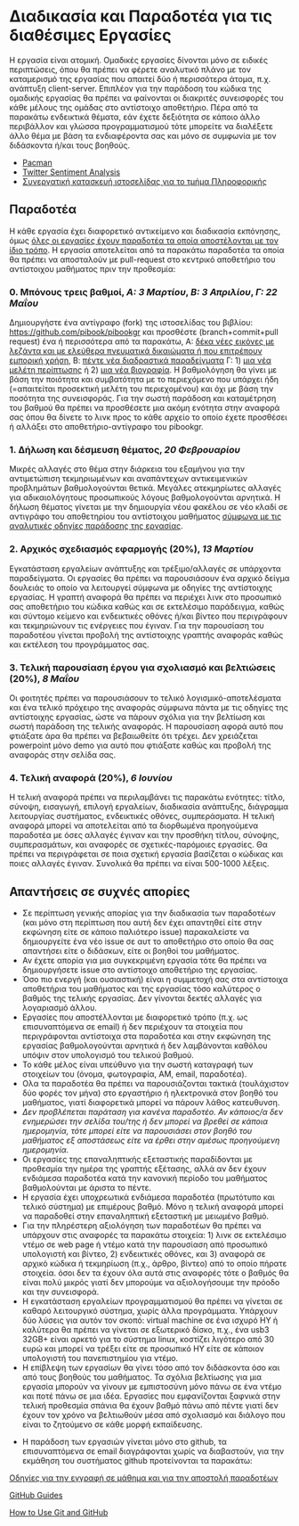 # Διαδικασία και Παραδοτέα για τις διαθέσιμες Εργασίες

Η εργασία είναι ατομική. Ομαδικές εργασίες δίνονται μόνο σε ειδικές περιπτώσεις, όπου θα πρέπει να φέρετε αναλυτικό πλάνο με τον καταμερισμό της εργασίας που απαιτεί δύο ή περισσότερα άτομα, π.χ. ανάπτυξη client-server. Επιπλέον για την παράδοση του κώδικα της ομαδικής εργασίας θα πρέπει να φαίνονται οι διακριτές συνεισφορές του κάθε μέλους της ομάδας στο αντίστοιχο αποθετήριο. Πέρα από τα παρακάτω ενδεικτικά θέματα, εάν έχετε δεξιότητα σε κάποιο άλλο περιβάλλον και γλώσσα προγραμματισμού τότε μπορείτε να διαλέξετε άλλο θέμα με βάση τα ενδιαφέροντα σας και μόνο σε συμφωνία με τον διδάσκοντα ή/και τους βοηθούς. 

* [Pacman](pacman/)
* [Twitter Sentiment Analysis](tweetSentimentStreamGlobe/)
* [Συνεργατική κατασκευή ιστοσελίδας για το τμήμα Πληροφορικής](sitedi/)

## Παραδοτέα
Η κάθε εργασία έχει διαφορετικό αντικείμενο και διαδικασία εκπόνησης, όμως [όλες οι εργασίες έχουν παραδοτέα τα οποία αποστέλονται με τον ίδιο τρόπο](https://courses-ionio.github.io/register). Η εργασία αποτελείται από τα παρακάτω παραδοτέα τα οποία θα πρέπει να αποσταλούν με pull-request στο κεντρικό αποθετήριο του αντίστοιχου μαθήματος πριν την προθεσμία:

### 0. Μπόνους τρεις βαθμοί, *A: 3 Μαρτίου*, *Β: 3 Απριλίου*, *Γ: 22 Μαΐου*

Δημιουργήστε ένα αντίγραφο (fork) της ιστοσελίδας του βιβλίου: https://github.com/pibook/pibookgr και προσθέστε (branch+commit+pull request) ένα ή περισσότερα από τα παρακάτω, A: [δέκα νέες εικόνες με λεζάντα και με ελεύθερα πνευματικά δικαιώματα ή που επιτρέπουν εμπορική χρήση](https://github.com/pibook/pibookgr/tree/gh-pages/_gallery), Β: [πέντε νέα διαδραστικά παραδείγματα](https://github.com/pibook/pibookgr/tree/gh-pages/_remix) Γ: 1) [μια νέα μελέτη περίπτωσης](https://github.com/pibook/pibookgr/tree/gh-pages/_case-study) ή 2) [μια νέα βιογραφία](https://github.com/pibook/pibookgr/tree/gh-pages/_biography). Η βαθμολόγηση θα γίνει με βάση την ποιότητα και συμβατότητα με το περιεχόμενο που υπάρχει ήδη (=απαιτείται προσεκτική μελέτη του περιεχομένου) και όχι με βάση την ποσότητα της συνεισφοράς. Για την σωστή παράδοση και καταμέτρηση του βαθμού θα πρέπει να προσθέσετε μια ακόμη ενότητα στην αναφορά σας όπου θα δίνετε τo λινκ προς το κάθε αρχείο το οποίο έχετε προσθέσει ή αλλάξει στο αποθετήριο-αντίγραφο του pibookgr.

### 1. Δήλωση και δέσμευση θέματος, *20 Φεβρουαρίου*

Μικρές αλλαγές στο θέμα στην διάρκεια του εξαμήνου για την αντιμετώπιση τεκμηριωμένων και αναπάντεχων αντικειμενικών προβλημάτων βαθμολογούνται θετικά. Μεγάλες ατεκμηρίωτες αλλαγές για αδικαιολόγητους προσωπικούς λόγους βαθμολογούνται αρνητικά. Η δήλωση θέματος γίνεται με την δημιουργία νέου φακέλου σε νέο κλαδί σε αντιγράφο του αποθετηρίου του αντίστοιχου μαθήματος [σύμφωνα με τις αναλυτικές οδηγίες παράδοσης της εργασίας](https://github.com/courses-ionio/register/blob/master/README.md).

### 2. Aρχικός σχεδιασμός εφαρμογής (20%),  *13 Μαρτίου*

Eγκατάσταση εργαλείων ανάπτυξης και τρέξιμο/αλλαγές σε υπάρχοντα παραδείγματα. Οι εργασίες θα πρέπει να παρουσιάσουν ένα αρχικό δείγμα δουλειάς το οποίο να λειτουργεί σύμφωνα με οδηγίες της αντίστοιχης εργασίας. Η γραπτή αναφορά θα πρέπει να περιέχει λινκ στο προσωπικό σας αποθετήριο του κώδικα καθώς και σε εκτελέσιμο παράδειγμα, καθώς και σύντομο κείμενο και ενδεικτικές οθόνες ή/και βίντεο που περιγράφουν και τεκμηριώνουν τις ενέργειες που έγιναν. Για την παρουσίαση του παραδοτέου γίνεται προβολή της αντίστοιχης γραπτής αναφοράς καθώς και εκτέλεση του προγράμματος σας.

### 3. Τελική παρουσίαση έργου για σχολιασμό και βελτιώσεις (20%), *8 Μαΐου*

Οι φοιτητές πρέπει να παρουσιάσουν το τελικό λογισμικό-αποτελέσματα και ένα τελικό πρόχειρο της αναφοράς σύμφωνα πάντα με τις οδηγίες της αντίστοιχης εργασίας, ώστε να πάρουν σχόλια για την βελτίωση και σωστή παράδοση της τελικής αναφοράς. Η παρουσίαση αφορά αυτό που φτιάξατε άρα θα πρέπει να βεβαιωθείτε ότι τρέχει. Δεν χρειάζεται powerpoint μόνο demo για αυτό που φτιάξατε καθώς και προβολή της αναφοράς στην σελίδα σας.

### 4. Τελική αναφορά (20%), *6 Ιουνίου*

Η τελική αναφορά πρέπει να περιλαμβάνει τις παρακάτω ενότητες: τίτλο, σύνοψη, εισαγωγή, επιλογή εργαλείων, διαδικασία ανάπτυξης, διάγραμμα λειτουργίας συστήματος, ενδεικτικές οθόνες, συμπεράσματα. Η τελική αναφορά μπορεί να αποτελείται από τα διορθωμένα προηγούμενα παραδοτέα με όσες αλλαγές έγιναν και την προσθήκη τίτλου, σύνοψης, συμπερασμάτων, και αναφορές σε σχετικές-παρόμοιες εργασίες. Θα πρέπει να περιγράφεται σε ποια σχετική εργασία βασίζεται ο κώδικας και ποιες αλλαγές έγιναν. Συνολικά θα πρέπει να είναι 500-1000 λέξεις. 


## Απαντήσεις σε συχνές απορίες
* Σε περίπτωση γενικής απορίας για την διαδικασία των παραδοτέων (και μόνο στη περίπτωση που αυτή δεν έχει απαντηθεί είτε στην εκφώνηση είτε σε κάποιο παλιότερο issue) παρακαλείστε να δημιουργείτε ένα νέο issue σε αυτ το αποθετήριο στο οποίο θα σας απαντήσει είτε ο διδάσκων, είτε οι βοηθοί του μαθήματος.
* Αν έχετε απορία για μια συγκεκριμένη εργασία τότε θα πρέπει να δημιουργήσετε issue στο αντίστοιχο αποθετήριο της εργασίας.
* Όσο πιο ενεργή (και ουσιαστική) είναι η συμμετοχή σας στα αντίστοιχα αποθετήρια του μαθήματος και της εργασίας τόσο καλύτερος ο βαθμός της τελικής εργασίας. Δεν γίνονται δεκτές αλλαγές για λογαριασμό άλλου.
* Εργασίες που αποστέλλονται με διαφορετικό τρόπο (π.χ. ως επισυναπτόμενα σε email) ή δεν περιέχουν τα στοιχεία που περιγράφονται αντίστοιχα στα παραδοτέα και στην εκφώνηση της εργασίας βαθμολογούνται αρνητικά ή δεν λαμβάνονται καθόλου υπόψιν στον υπολογισμό του τελικού βαθμού.
* Το κάθε μέλος είναι υπεύθυνο για την σωστή καταγραφή των στοιχείων του (όνομα, φωτογραφία, AM, email, παραδοτέα).
* Ολα τα παραδοτέα θα πρέπει να παρουσιάζονται τακτικά (τουλάχιστον δύο φορές τον μήνα) στο εργαστήριο ή ηλεκτρονικά στον βοηθό του μαθήματος, γιατί διαφορετικά μπορεί να πάρουν λάθος κατευθυνση. 
* *Δεν προβλέπεται παράταση για κανένα παραδοτέο. Αν κάποιος/α δεν ενημερώσει την σελίδα του/της ή δεν μπορεί να βρεθεί σε κάποια ημερομηνία, τότε μπορεί είτε να παρουσιάσει στον βοηθό του μαθήματος εξ αποστάσεως είτε να έρθει στην αμέσως προηγούμενη ημερομηνία.*
* Οι εργασίες της επαναληπτικής εξεταστικής παραδίδονται με προθεσμία την ημέρα της γραπτής εξέτασης, αλλά αν δεν έχουν ενδιάμεσα παραδοτέα κατά την κανονική περίοδο του μαθήματος βαθμολούνται με άριστα το πέντε.
* Η εργασία έχει υποχρεωτικά ενδιάμεσα παραδοτέα (πρωτότυπο και τελικό σύστημα) με επιμέρους βαθμό. Μόνο η τελική αναφορά μπορεί να παραδοθεί στην επαναληπτική εξεταστική με μειωμένο βαθμό.
* Για την πληρέστερη αξιολόγηση των παραδοτέων θα πρέπει να υπάρχουν στις αναφορές τα παρακάτω στοιχεία: 1) λινκ σε εκτελέσιμο ντέμο σε web page ή ντέμο κατά την παρουσίαση από προσωπικό υπολογιστή και βίντεο, 2) ενδεικτικές οθόνες, και 3) αναφορά σε αρχικό κώδικα ή τεκμηρίωση (π.χ., άρθρο, βίντεο) από το οποίο πήρατε στοιχεία. όσοι δεν τα έχουν όλα αυτά στις αναφορές τότε ο βαθμός θα είναι πολύ μικρός γιατί δεν μπορούμε να αξιολογήσουμε την πρόοδο και την συνεισφορά.
* Η εγκατάσταση εργαλείων προγραμματισμού θα πρέπει να γίνεται σε καθαρό λειτουργικό σύστημα, χωρίς άλλα προγράμματα. Υπάρχουν δύο λύσεις για αυτόν τον σκοπό: virtual machine σε ένα ισχυρό ΗΥ ή καλύτερα θα πρέπει να γίνεται σε εξωτερικό δίσκο, π.χ., ένα usb3 32GB+ είναι αρκετό για το σύστημα linux, κοστίζει λιγότερο από 30 ευρώ και μπορεί να τρέξει είτε σε προσωπικό ΗΥ είτε σε κάποιον υπολογιστή του πανεπιστημίου για ντέμο.
* Η επίβλεψη των εργασίων θα γίνει τόσο από τον διδάσκοντα όσο και από τους βοηθούς του μαθήματος. Τα σχόλια βελτίωσης για μια εργασία μπορούν να γίνουν με εμπιστοσύνη μόνο πάνω σε ένα ντέμο και ποτέ πάνω σε μια ιδέα. Εργασίες που εμφανίζονται ξαφνικά στην τελική προθεσμία σπάνια θα έχουν βαθμό πάνω από πέντε γιατί δεν έχουν τον χρόνο να βελτιωθούν μέσα από σχολιασμό και διάλογο που είναι το ζητούμενο σε κάθε μορφή εκπαίδευσης.
- Η παράδοση των εργασιών γίνεται μόνο στο github, τα επισυναπτόμενα σε email διαγράφονται χωρίς να διαβαστούν, για την εκμάθηση του συστήματος github προτείνονται τα παρακάτω:

[Οδηγίες για την εγγραφή σε μάθημα και για την αποστολή παραδοτέων](https://courses-ionio.github.io/register/)

[GitHub Guides](https://guides.github.com)

[How to Use Git and GitHub](https://www.udacity.com/course/ud775)
